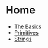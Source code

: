# Home

- [The Basics](pages/basics.md)
- [Primitives](pages/primitives.md)
- [Strings](pages/strings.md)
